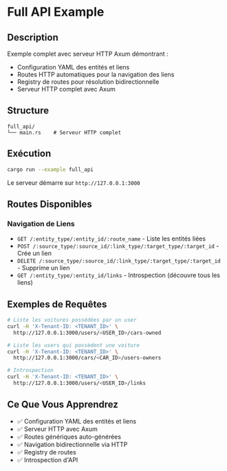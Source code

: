 # Full API Example

## Description

Exemple complet avec serveur HTTP Axum démontrant :
- Configuration YAML des entités et liens
- Routes HTTP automatiques pour la navigation des liens
- Registry de routes pour résolution bidirectionnelle
- Serveur HTTP complet avec Axum

## Structure

```
full_api/
└── main.rs    # Serveur HTTP complet
```

## Exécution

```bash
cargo run --example full_api
```

Le serveur démarre sur `http://127.0.0.1:3000`

## Routes Disponibles

### Navigation de Liens
- `GET /:entity_type/:entity_id/:route_name` - Liste les entités liées
- `POST /:source_type/:source_id/:link_type/:target_type/:target_id` - Crée un lien
- `DELETE /:source_type/:source_id/:link_type/:target_type/:target_id` - Supprime un lien
- `GET /:entity_type/:entity_id/links` - Introspection (découvre tous les liens)

## Exemples de Requêtes

```bash
# Liste les voitures possédées par un user
curl -H 'X-Tenant-ID: <TENANT_ID>' \
  http://127.0.0.1:3000/users/<USER_ID>/cars-owned

# Liste les users qui possèdent une voiture
curl -H 'X-Tenant-ID: <TENANT_ID>' \
  http://127.0.0.1:3000/cars/<CAR_ID>/users-owners

# Introspection
curl -H 'X-Tenant-ID: <TENANT_ID>' \
  http://127.0.0.1:3000/users/<USER_ID>/links
```

## Ce Que Vous Apprendrez

- ✅ Configuration YAML des entités et liens
- ✅ Serveur HTTP avec Axum
- ✅ Routes génériques auto-générées
- ✅ Navigation bidirectionnelle via HTTP
- ✅ Registry de routes
- ✅ Introspection d'API

